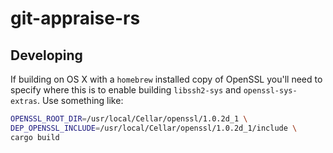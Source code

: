 git-appraise-rs
===============

Developing
----------

If building on OS X with a `homebrew` installed copy of OpenSSL you'll need to
specify where this is to enable building `libssh2-sys` and `openssl-sys-extras`.
Use something like:

```sh
OPENSSL_ROOT_DIR=/usr/local/Cellar/openssl/1.0.2d_1 \
DEP_OPENSSL_INCLUDE=/usr/local/Cellar/openssl/1.0.2d_1/include \
cargo build
```
